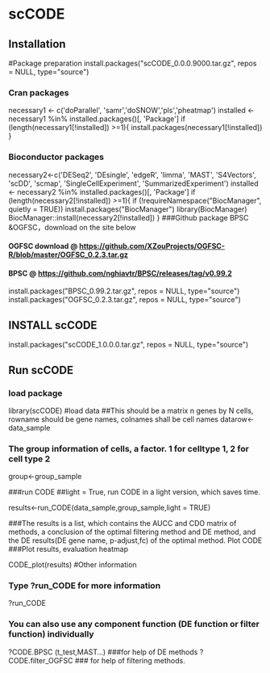 # scCODE
## Installation
#Package preparation
install.packages("scCODE_0.0.0.9000.tar.gz", repos = NULL, type="source")
### Cran packages
necessary1 <- c('doParallel', 'samr','doSNOW','pls','pheatmap')
installed <- necessary1 %in% installed.packages()[, 'Package']
if (length(necessary1[!installed]) >=1){
  install.packages(necessary1[!installed])
}
### Bioconductor packages
necessary2<-c('DESeq2', 'DEsingle', 
              'edgeR', 'limma', 'MAST', 'S4Vectors', 'scDD', 'scmap', 'SingleCellExperiment', 'SummarizedExperiment')
installed <- necessary2 %in% installed.packages()[, 'Package']
if (length(necessary2[!installed]) >=1){
  if (!requireNamespace("BiocManager", quietly = TRUE))
    install.packages("BiocManager")
  library(BiocManager)
  BiocManager::install(necessary2[!installed])
}
###Github package BPSC &OGFSC，download on the site below
#### OGFSC download @ https://github.com/XZouProjects/OGFSC-R/blob/master/OGFSC_0.2.3.tar.gz
#### BPSC @ https://github.com/nghiavtr/BPSC/releases/tag/v0.99.2

install.packages("BPSC_0.99.2.tar.gz", repos = NULL, type="source")
install.packages("OGFSC_0.2.3.tar.gz", repos = NULL, type="source")

## INSTALL scCODE
install.packages("scCODE_1.0.0.0.tar.gz", repos = NULL, type="source")

## Run scCODE
### load package
library(scCODE)
#load data
##This should be a matrix n genes by N cells, rowname should be gene names, colnames shall be cell names
datarow<-data_sample 
### The group information of cells, a factor. 1 for celltype 1, 2 for cell type 2 
group<-group_sample

###run CODE
##light = True, run CODE in a light version, which saves time.

results<-run_CODE(data_sample,group_sample,light = TRUE)

###The results is a list, which contains the AUCC and CDO matrix of methods, a conclusion of the optimal filtering method and DE method, and the DE results(DE gene name, p-adjust,fc) of the optimal method.
Plot CODE
###Plot results, evaluation heatmap

CODE_plot(results)
#Other information
### Type ?run_CODE for more information
?run_CODE
### You can also use any component function (DE function or filter function) individually
?CODE.BPSC (t_test,MAST…) ###for help of DE methods
?CODE.filter_OGFSC  ### for help of filtering methods.

